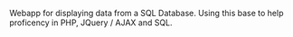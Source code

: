 Webapp for displaying data from a SQL Database. Using this base to help proficency in PHP, JQuery / AJAX and SQL.
